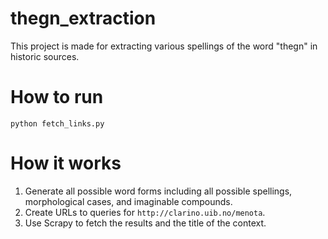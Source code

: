 # thegn_extraction
This project is made for extracting various spellings of the word "thegn" in historic sources.


# How to run

```
python fetch_links.py
```

# How it works

1. Generate all possible word forms including all possible spellings, morphological cases, and imaginable compounds.
2. Create URLs to queries for `http://clarino.uib.no/menota`.
3. Use Scrapy to fetch the results and the title of the context.
